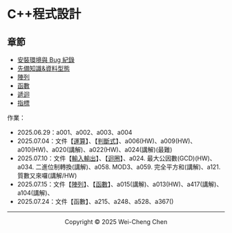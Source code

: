 # C++程式設計

## 章節

-   [安裝環境與 Bug 紀錄](./C++程式設計：安裝環境與Bug紀錄.pdf)
-   [先備知識&資料型態](./C++程式設計：先備知識&資料型態.pdf)
-   [陣列](./C++程式設計：陣列.pdf)
-   [函數](./C++程式設計：函數.pdf)
-   [遞迴](./C++程式設計：遞迴.pdf)
-   [指標](./C++程式設計：指標.pdf)

作業：

-   2025.06.29：a001、a002、a003、a004
-   2025.07.04：文件【[運算](./運算.md)】、【[判斷式](./判斷式.md)】、a006(HW)、a009(HW)、a010(HW)、a020(講解)、a022(HW)、a024(講解)(最難)
-   2025.07.10：文件【[輸入輸出](./輸入輸出.md)】、【[迴圈](./迴圈.md)】、a024. 最大公因數(GCD)(HW)、a034. 二進位制轉換(講解)、a058. MOD3、a059. 完全平方和(講解)、a121. 質數又來囉(講解/HW)
-   2025.07.15：文件【[陣列](./陣列.md)】、【[函數](./函數.md)】、a015(講解)、a013(HW)、a417(講解)、a104(講解)、
-   2025.07.24：文件【函數】、a215、a248、a528、a367()

---

<p align="center">
  Copyright © 2025 Wei-Cheng Chen
</p>

